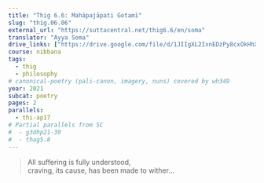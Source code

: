 ```yaml
---
title: "Thig 6.6: Mahāpajāpati Gotamī"
slug: "thig.06.06"
external_url: "https://suttacentral.net/thig6.6/en/soma"
translator: "Ayya Soma"
drive_links: ["https://drive.google.com/file/d/1JIIgXL2IxnEDzPy8cxOkHhXZP482vVCs/view?usp=drivesdk"]
course: nibbana
tags:
  - thig
  - philosophy
# canonical-poetry (pali-canon, imagery, nuns) covered by wh349
year: 2021
subcat: poetry
pages: 2
parallels:
  - thi-ap17
# Partial parallels from SC
#  - g3dhp21-30
#  - thag5.8
---
```


> All suffering is fully understood,  
craving, its cause, has been made to wither...
